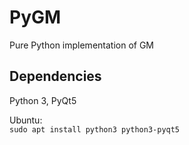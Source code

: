 # PyGM
Pure Python implementation of GM

Dependencies
------------------------------------------------------------
Python 3, PyQt5

Ubuntu:<br />
`sudo apt install python3 python3-pyqt5`<br />
